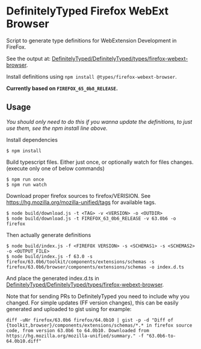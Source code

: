 # DefinitelyTyped Firefox WebExt Browser

Script to generate type definitions for WebExtension Development in FireFox.

See the output at: [DefinitelyTyped/DefinitelyTyped/types/firefox-webext-browser](https://github.com/DefinitelyTyped/DefinitelyTyped/tree/master/types/firefox-webext-browser).

Install definitions using `npm install @types/firefox-webext-browser`.

**Currently based on `FIREFOX_65_0b8_RELEASE`.**

## Usage
*You should only need to do this if you wanna update the definitions, to just use them, see the npm install line above.*

Install dependencies
```console
$ npm install
```

Build typescript files. Either just once, or optionally watch for files changes. (execute only one of below commands)
```console
$ npm run once
$ npm run watch
```

Download proper firefox sources to firefox/VERISION.
See https://hg.mozilla.org/mozilla-unified/tags for available tags.
```console
$ node build/download.js -t <TAG> -v <VERSION> -o <OUTDIR>
$ node build/download.js -t FIREFOX_63_0b6_RELEASE -v 63.0b6 -o firefox
```

Then actually generate definitions
```console
$ node build/index.js -f <FIREFOX VERSION> -s <SCHEMAS1> -s <SCHEMAS2> -o <OUTPUT_FILE>
$ node build/index.js -f 63.0 -s firefox/63.0b6/toolkit/components/extensions/schemas -s firefox/63.0b6/browser/components/extensions/schemas -o index.d.ts
```

And place the generated index.d.ts in [DefinitelyTyped/DefinitelyTyped/types/firefox-webext-browser](https://github.com/DefinitelyTyped/DefinitelyTyped/tree/master/types/firefox-webext-browser).

Note that for sending PRs to DefinitelyTyped you need to include why you changed. For simple updates (FF version 
changes), this can be easily generated and uploaded to gist using for example:
```console
diff -uNr firefox/63.0b6 firefox/64.0b10 | gist -p -d "Diff of {toolkit,browser}/components/extensions/schemas/*.* in firefox source code, from version 63.0b6 to 64.0b10. Downloaded from https://hg.mozilla.org/mozilla-unified/summary." -f "63.0b6-to-64.0b10.diff"
```
